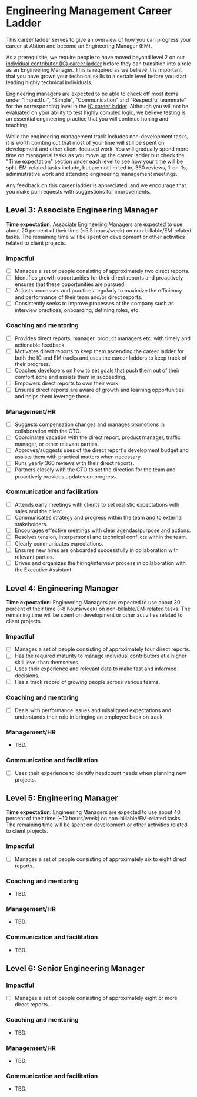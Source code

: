 # Engineering Management Career Ladder
This career ladder serves to give an overview of how you can progress your
career at Abtion and become an Engineering Manager (EM).

As a prerequisite, we require people to have moved beyond level 2 on our
[individual contributor (IC) career
ladder](https://github.com/abtion/guidelines/blob/main/career/ladder.md) before
they can transition into a role as an Engineering Manager. This is required as
we believe it is important that you have grown your technical skills to a
certain level before you start leading highly technical individuals.

Engineering managers are expected to be able to check off most items under
"Impactful", "Simple", "Communication" and "Respectful teammate" for the
corresponding level in the [IC career
ladder](https://github.com/abtion/guidelines/blob/main/career/ladder.md).
Although you will not be evaluated on your ability to test highly complex logic,
we believe testing is an essential engineering practice that you will continue
honing and teaching.

While the engineering management track includes non-development tasks, it is
worth pointing out that most of your time will still be spent on development and
other client-focused work. You will gradually spend more time on managerial
tasks as you move up the career ladder but check the "Time expectation" section
under each level to see how your time will be split. EM-related tasks include,
but are not limited to, 360 reviews, 1-on-1s, administrative work and attending
engineering management meetings.

Any feedback on this career ladder is appreciated, and we encourage that you
make pull requests with suggestions for improvements.

## Level 3: Associate Engineering Manager
**Time expectation**: Associate Engineering Managers are expected to use about
20 percent of their time (~5.5 hours/week) on non-billable/EM-related tasks. The
remaining time will be spent on development or other activities related to
client projects.

### Impactful
- [ ] Manages a set of people consisting of approximately two direct reports.
- [ ] Identifies growth opportunities for their direct reports and proactively
  ensures that these opportunities are pursued.
- [ ] Adjusts processes and practices regularly to maximize the efficiency and
  performance of their team and/or direct reports.
- [ ] Consistently seeks to improve processes at the company such as interview
  practices, onboarding, defining roles, etc.

### Coaching and mentoring
- [ ] Provides direct reports, manager, product managers etc. with timely and
  actionable feedback.
- [ ] Motivates direct reports to keep them ascending the career ladder for both
  the IC and EM tracks and uses the career ladders to keep track of their
  progress.
- [ ] Coaches developers on how to set goals that push them out of their comfort
  zone and assists them in succeeding.
- [ ] Empowers direct reports to own their work.
- [ ] Ensures direct reports are aware of growth and learning opportunities and
  helps them leverage these.

### Management/HR
- [ ] Suggests compensation changes and manages promotions in collaboration with
  the CTO.
- [ ] Coordinates vacation with the direct report, product manager, traffic
  manager, or other relevant parties.
- [ ] Approves/suggests uses of the direct report's development budget and
  assists them with practical matters when necessary.
- [ ] Runs yearly 360 reviews with their direct reports.
- [ ] Partners closely with the CTO to set the direction for the team and
  proactively provides updates on progress.

### Communication and facilitation
- [ ] Attends early meetings with clients to set realistic expectations with
  sales and the client.
- [ ] Communicates strategy and progress within the team and to external
  stakeholders.
- [ ] Encourages effective meetings with clear agendas/purpose and actions.
- [ ] Resolves tension, interpersonal and technical conflicts within the team.
- [ ] Clearly communicates expectations.
- [ ] Ensures new hires are onboarded successfully in collaboration with
  relevant parties.
- [ ] Drives and organizes the hiring/interview process in collaboration
  with the Executive Assistant.

## Level 4: Engineering Manager
**Time expectation**: Engineering Managers are expected to use about 30 percent
of their time (~8 hours/week) on non-billable/EM-related tasks. The remaining
time will be spent on development or other activities related to client
projects.

### Impactful
- [ ] Manages a set of people consisting of approximately four direct reports.
- [ ] Has the required maturity to manage individual contributors at a higher
  skill level than themselves.
- [ ] Uses their experience and relevant data to make fast and informed
  decisions.
- [ ] Has a track record of growing people across various teams.

### Coaching and mentoring
- [ ] Deals with performance issues and misaligned expectations and understands
  their role in bringing an employee back on track.

### Management/HR
- TBD.

### Communication and facilitation
- [ ] Uses their experience to identify headcount needs when planning new
  projects.

## Level 5: Engineering Manager
**Time expectation**: Engineering Managers are expected to use about 40 percent
of their time (~10 hours/week) on non-billable/EM-related tasks. The remaining
time will be spent on development or other activities related to client
projects.

### Impactful
- [ ] Manages a set of people consisting of approximately six to eight direct
  reports.

### Coaching and mentoring
- TBD.

### Management/HR
- TBD.

### Communication and facilitation
- TBD.

## Level 6: Senior Engineering Manager
### Impactful
- [ ] Manages a set of people consisting of approximately eight or more direct
  reports.

### Coaching and mentoring
- TBD.

### Management/HR
- TBD.

### Communication and facilitation
- TBD.
